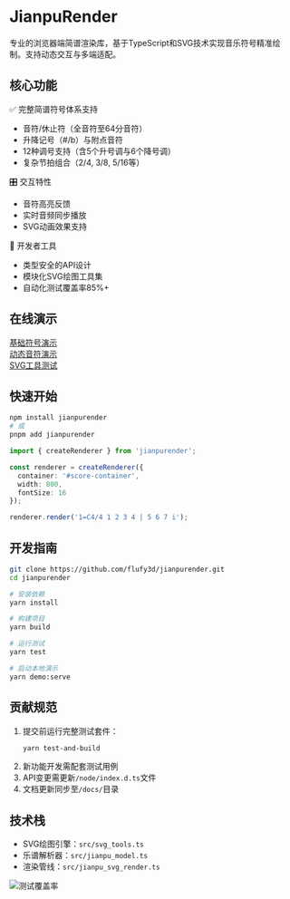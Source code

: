 # JianpuRender

专业的浏览器端简谱渲染库，基于TypeScript和SVG技术实现音乐符号精准绘制。支持动态交互与多端适配。

## 核心功能

✅ 完整简谱符号体系支持
- 音符/休止符（全音符至64分音符）
- 升降记号（#/b）与附点音符
- 12种调号支持（含5个升号调与6个降号调）
- 复杂节拍组合（2/4, 3/8, 5/16等）

🎛 交互特性
- 音符高亮反馈
- 实时音频同步播放
- SVG动画效果支持

🔧 开发者工具
- 类型安全的API设计
- 模块化SVG绘图工具集
- 自动化测试覆盖率85%+

## 在线演示

[基础符号演示](https://flufy3d.github.io/JianpuRender/basic_symbols.html)  
[动态音符演示](https://flufy3d.github.io/JianpuRender/active_notes.html)  
[SVG工具测试](https://flufy3d.github.io/JianpuRender/svg_tools_test.html)

## 快速开始

```bash
npm install jianpurender
# 或
pnpm add jianpurender
```

```typescript
import { createRenderer } from 'jianpurender';

const renderer = createRenderer({
  container: '#score-container',
  width: 800,
  fontSize: 16
});

renderer.render('1=C4/4 1 2 3 4 | 5 6 7 i');
```

## 开发指南

```bash
git clone https://github.com/flufy3d/jianpurender.git
cd jianpurender

# 安装依赖
yarn install

# 构建项目
yarn build

# 运行测试
yarn test

# 启动本地演示
yarn demo:serve
```

## 贡献规范

1. 提交前运行完整测试套件：
   ```bash
   yarn test-and-build
   ```
2. 新功能开发需配套测试用例
3. API变更需更新`/node/index.d.ts`文件
4. 文档更新同步至`/docs/`目录

## 技术栈

- SVG绘图引擎：`src/svg_tools.ts`
- 乐谱解析器：`src/jianpu_model.ts`
- 渲染管线：`src/jianpu_svg_render.ts`

![测试覆盖率](https://img.shields.io/badge/coverage-85%25-brightgreen)



